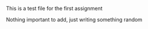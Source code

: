 This is a test file for the first assignment

Nothing important to add, just writing something random